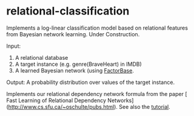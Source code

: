 # relational-classification
Implements a log-linear classification model based  on relational features from Bayesian network learning. Under Construction.

Input: 

1. A relational database
2. A target instance (e.g. genre(BraveHeart) in IMDB)
3. A learned Bayesian network (using [FactorBase](https://github.com/sfu-cl-lab/FactorBase).

Output: A probability distribution over values of the target instance. 

Implements our relational dependency network formula from the paper [
Fast Learning of Relational Dependency Networks] (http://www.cs.sfu.ca/~oschulte/pubs.html). See also the [tutorial](https://oschulte.github.io/srl-tutorial-slides/ch5-rel-bayes-net-classifier.pptx).

